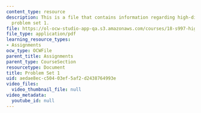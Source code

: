 ```yaml
---
content_type: resource
description: This is a file that contains information regarding high-dimensional statistics
  problem set 1.
file: https://ol-ocw-studio-app-qa.s3.amazonaws.com/courses/18-s997-high-dimensional-statistics-spring-2015/aedae8ecc50403ef5af2d2438764993e_MIT18_S997S15_Assignment1.pdf
file_type: application/pdf
learning_resource_types:
- Assignments
ocw_type: OCWFile
parent_title: Assignments
parent_type: CourseSection
resourcetype: Document
title: Problem Set 1
uid: aedae8ec-c504-03ef-5af2-d2438764993e
video_files:
  video_thumbnail_file: null
video_metadata:
  youtube_id: null
---
```

